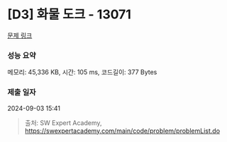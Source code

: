 # [D3] 화물 도크 - 13071 

[문제 링크](https://swexpertacademy.com/main/code/problem/problemDetail.do?contestProbId=AXxOiEN6SU0DFASZ) 

### 성능 요약

메모리: 45,336 KB, 시간: 105 ms, 코드길이: 377 Bytes

### 제출 일자

2024-09-03 15:41



> 출처: SW Expert Academy, https://swexpertacademy.com/main/code/problem/problemList.do